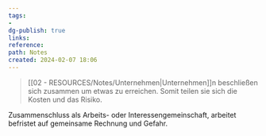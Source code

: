 ```yaml
---
tags: 
-
dg-publish: true
links: 
reference: 
path: Notes
created: 2024-02-07 18:06
---
```

>[[02 - RESOURCES/Notes/Unternehmen\|Unternehmen]]n beschließen sich zusammen um etwas zu erreichen. Somit teilen sie sich die Kosten und das Risiko.

Zusammenschluss als Arbeits- oder Interessengemeinschaft, arbeitet befristet auf gemeinsame Rechnung und Gefahr.